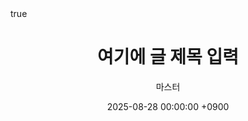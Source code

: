 ---
# -------------------------
# 글 제목
title: "여기에 글 제목 입력"

# 글 요약 또는 SEO용 설명
description: "이 글의 핵심 요약을 여기에 입력"

# 글 작성자 이름
author: "마스터"

# 작성일시 (YYYY-MM-DD HH:MM:SS +시간대)
date: 2025-08-28 00:00:00 +0900

# 글 분류 (카테고리)
categories: [카테고리1, 카테고리2]

# 태그 (검색 및 필터링용)
tags: [태그1, 태그2, 태그3]

# 글 상단 고정 여부 (true = 상단 고정, false = 일반 글)
pin: false

# 수학 공식 렌더링 활성화 (true/false)
math: true

# Mermaid 다이어그램 렌더링 활성화 (true/false)
mermaid: true

# 글 대표 이미지 설정
image:
  # 이미지 경로 (로컬 또는 외부 URL)
  path: "assets/img/favicons/avatar.png"
  # LQIP: Low Quality Image Placeholder, 비워도 됨
  lqip: ""
  # 이미지 설명 (SEO 및 접근성)
  alt: "대표 이미지 설명"

# 댓글 기능 사용 여부 (true/false)
comments: true

# Table of Contents(목차) 표시 여부 (true/false)
toc: true

# 글 공개 여부 (false면 드래프트 상태)
published: true

# Canonical URL (중복 콘텐츠 대비 SEO)
canonical: "https://junyoung-oss.github.io/posts/#/"

# 외부 참조 링크
external_url: ""

# 번역용 설정 (글을 다국어로 작성 시 사용)
lang: ko

# 메모: 필요 없으면 삭제 가능
note: "작성자 메모용 공간"

# --------------------------------
---